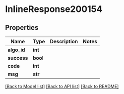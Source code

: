 # InlineResponse200154

## Properties
Name | Type | Description | Notes
------------ | ------------- | ------------- | -------------
**algo_id** | **int** |  | 
**success** | **bool** |  | 
**code** | **int** |  | 
**msg** | **str** |  | 

[[Back to Model list]](../README.md#documentation-for-models) [[Back to API list]](../README.md#documentation-for-api-endpoints) [[Back to README]](../README.md)

